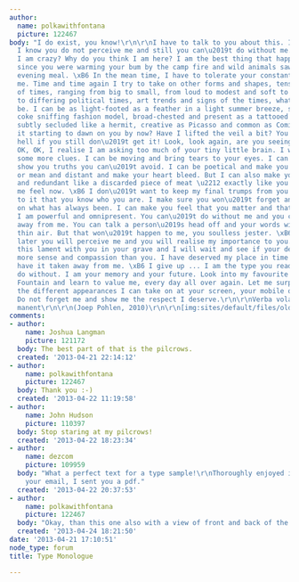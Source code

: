 ```yaml
---
author:
  name: polkawithfontana
  picture: 122467
body: "I do exist, you know!\r\n\r\nI have to talk to you about this. I am annoyed.
  I know you do not perceive me and still you can\u2019t do without me. Do you think
  I am crazy? Why do you think I am here? I am the best thing that happened to you
  since you were warming your bum by the camp fire and wild animals saw you as their
  evening meal. \xB6 In the mean time, I have to tolerate your constant staring at
  me. Time and time again I try to take on other forms and shapes, tens of thousands
  of times, ranging from big to small, from loud to modest and soft to hard. I adapt
  to differing political times, art trends and signs of the times, whatever they may
  be. I can be as light-footed as a feather in a light summer breeze, slender as a
  coke sniffing fashion model, broad-chested and present as a tattooed body builder,
  subtly secluded like a hermit, creative as Picasso and common as Comic Sans. Is
  it starting to dawn on you by now? Have I lifted the veil a bit? You will burn in
  hell if you still don\u2019t get it! Look, look again, are you seeing me now? \xB6
  OK, OK, I realise I am asking too much of your tiny little brain. I will give you
  some more clues. I can be moving and bring tears to your eyes. I can be hard and
  show you truths you can\u2019t avoid. I can be poetical and make you crave for love
  or mean and distant and make your heart bleed. But I can also make you feel rotten
  and redundant like a discarded piece of meat \u2212 exactly like you are making
  me feel now. \xB6 I don\u2019t want to keep my final trumps from you. I have seen
  to it that you know who you are. I make sure you won\u2019t forget and you can build
  on what has always been. I can make you feel that you matter and that you exist.
  I am powerful and omnipresent. You can\u2019t do without me and you can\u2019t get
  away from me. You can talk a person\u2019s head off and your words will vanish into
  thin air. But that won\u2019t happen to me, you soulless jester. \xB6 Sooner or
  later you will perceive me and you will realise my importance to you. Or else take
  this lament with you in your grave and I will wait and see if your descendants have
  more sense and compassion than you. I have deserved my place in time and won\u2019t
  have it taken away from me. \xB6 I give up ... I am the type you read and can\u2019t
  do without. I am your memory and your future. Look into my favourite book Letter
  Fountain and learn to value me, every day all over again. Let me surprise you by
  the different appearances I can take on at your screen, your mobile or in your book.
  Do not forget me and show me the respect I deserve.\r\n\r\nVerba volant, scripta
  manent\r\n\r\n(Joep Pohlen, 2010)\r\n\r\n[img:sites/default/files/old-images/Monologue1_4701.jpg]"
comments:
- author:
    name: Joshua Langman
    picture: 121172
  body: The best part of that is the pilcrows.
  created: '2013-04-21 22:14:12'
- author:
    name: polkawithfontana
    picture: 122467
  body: Thank you :-)
  created: '2013-04-22 11:19:58'
- author:
    name: John Hudson
    picture: 110397
  body: Stop staring at my pilcrows!
  created: '2013-04-22 18:23:34'
- author:
    name: dezcom
    picture: 109959
  body: "What a perfect text for a type sample!\r\nThoroughly enjoyed it, Joep.\r\n\r\nCheck
    your email, I sent you a pdf."
  created: '2013-04-22 20:37:53'
- author:
    name: polkawithfontana
    picture: 122467
  body: "Okay, than this one also with a view of front and back of the original card.\r\n[img:sites/default/files/old-images/Monologue_Pohlen_1_4521.png]\r\n[img:sites/default/files/old-images/Monologue_Pohlen_1_back_4993.png]"
  created: '2013-04-24 18:21:50'
date: '2013-04-21 17:10:51'
node_type: forum
title: Type Monologue

---
```

